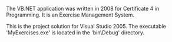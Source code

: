 The VB.NET application was written in 2008 for Certificate 4 in Programming. It is an Exercise Management System.

This is the project solution for Visual Studio 2005. The executable 'MyExercises.exe' is located in the 'bin\Debug' directory.
